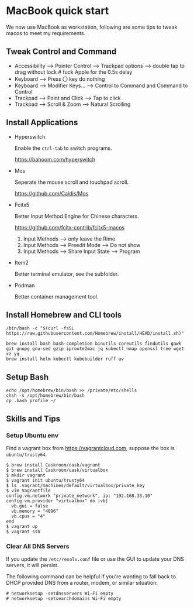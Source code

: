 # MacBook quick start

We now use MacBook as workstation, following are some tips to tweak macos to meet my requirements.

## Tweak Control and Command

* Accessibility --> Pointer Control --> Trackpad options --> double tap to drag without lock # fuck Apple for the 0.5s delay
* Keyboard --> Press 〇 key do nothing
* Keyboard --> Modifier Keys... --> Control to Command and Command to Control
* Trackpad --> Point and Click --> Tap to click
* Trackpad --> Scroll & Zoom --> Natural Scrolling

## Install Applications

* Hyperswitch

    Enable the `ctrl-tab` to switch programs.

    https://bahoom.com/hyperswitch

* Mos

    Seperate the mouse scroll and touchpad scroll.

    https://github.com/Caldis/Mos

* Fcitx5

    Better Input Method Engine for Chinese characters.

    https://github.com/fcitx-contrib/fcitx5-macos

    1. Input Methods --> only leave the Rime
    1. Input Methods --> Preedit Mode --> Do not show
    1. Input Methods --> Share Input State --> Program

* Item2

    Better terminal emulator, see the subfolder.

* Podman

    Better container management tool.

## Install Homebrew and CLI tools

```
/bin/bash -c "$(curl -fsSL https://raw.githubusercontent.com/Homebrew/install/HEAD/install.sh)"

brew install bash bash-completion binutils coreutils findutils gawk git gnupg gnu-sed gzip iproute2mac jq kubectl nmap openssl tree wget xz yq
brew install helm kubectl kubebuilder ruff uv
```

## Setup Bash

```
echo /opt/homebrew/bin/bash >> /private/etc/shells
chsh -s /opt/homebrew/bin/bash
cp .bash_profile ~/
```

## Skills and Tips

### Setup Ubuntu env

Find a vagrant box from <https://vagrantcloud.com>, suppose the box is `ubuntu/trusty64`.

```
$ brew install Caskroom/cask/vagrant
$ brew install Caskroom/cask/virtualbox
$ mkdir vagrant
$ vagrant init ubuntu/trusty64
$ ls .vagrant/machines/default/virtualbox/private_key
$ vim Vagrantfile
config.vm.network "private_network", ip: "192.168.33.10"
config.vm.provider "virtualbox" do |vb|
  vb.gui = false
  vb.memory = "4096"
  vb.cpus = "4"
end
$ vagrant up
$ vagrant ssh
```

### Clear All DNS Servers

If you update the `/etc/resolv.conf` file or use the GUI to update your DNS servers, it will persist.

The following command can be helpful if you're wanting to fall back to DHCP provided DNS from a router, modem, or similar situation:

```
# networksetup -setdnsservers Wi-Fi empty
# networksetup -setsearchdomains Wi-Fi empty
```
